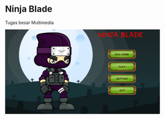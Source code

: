 # Ninja Blade
Tugas besar Multimedia


![alt text](https://github.com/imam932/ninjablade/blob/master/screenshot/ninjablade.JPG)